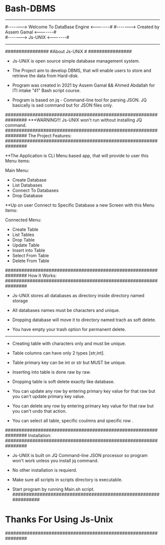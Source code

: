# Bash-DBMS
****************************************************************
#------->          Welcome To DataBase Engine          <-------#
#------->            Created by Assem Gamal            <-------#    
#------->		     Js-UNIX                   <-------#
****************************************************************
################
#About Js-UNiX #
################

- Js-UNiX is open source simple database management system.

- The Project aim to develop DBMS, that will enable users to
  store and retrieve the data from Hard-disk.

- Program was created in 2021 by Assem Gamal && Ahmed Abdallah
  for ITI intake "41" Bash script course.

- Program is based on jq - Command-line tool for parsing JSON.
  JQ basically is sed command but for JSON files only.

################################################################
***WARNING!!!
Js-UNIX won't run without installing JQ command.
################################################################
The Project Features:
################################################################

**The Application is CLI Menu based app, that will provide 
to user this Menu items:

Main Menu:
- Create Database
- List Databases
- Connect To Databases
- Drop Database

**Up on user Connect to Specific Database a new Screen
with this Menu items:

Connected Menu:
- Create Table 
- List Tables
- Drop Table
- Update Table
- Insert into Table
- Select From Table
- Delete From Table

################################################################
How It Works:
################################################################

- Js-UNiX stores all databases as directory inside directory
  named storage

- All databases names must be characters and unique.

- Dropping database will move it to directory named trach
  as soft delete.

- You have empty your trash option for permanent delete.
----------------------------------------------------------------

- Creating table with characters only and must be unique.

- Table columns can have only 2 types [str,int].

- Table primary key can be int or str but MUST be unique.

- Inserting into table is done raw by raw.

- Dropping table is soft delete exactly like database.

- You can update any row by entering primary key value
  for that raw but you can't update primary key value.

- You can delete any row by entering primary key value
  for that raw but you can't undo that action.

- You can select all table, specific coulmns and specific row .

################################################################
Installation:
################################################################

- Js-UNIX is built on JQ Command-line JSON processor so program
  won't work unless you install jq command.

- No other installation is requierd. 

- Make sure all scripts in scripts directory is executable.

- Start program by running Main.sh script.
################################################################
#                Thanks For Using Js-Unix                      #
################################################################
